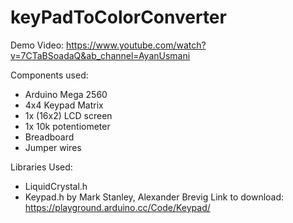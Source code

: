 # keyPadToColorConverter

Demo Video: https://www.youtube.com/watch?v=7CTaBSoadaQ&ab_channel=AyanUsmani


Components used:

- Arduino Mega 2560
- 4x4 Keypad Matrix
- 1x (16x2) LCD screen
- 1x 10k potentiometer
- Breadboard
- Jumper wires

Libraries Used:
- LiquidCrystal.h
- Keypad.h by Mark Stanley, Alexander Brevig
  Link to download: https://playground.arduino.cc/Code/Keypad/
